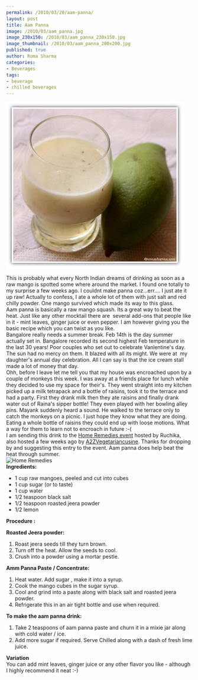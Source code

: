 ```yaml
--- 
permalink: /2010/03/20/aam-panna/
layout: post
title: Aam Panna
image: /2010/03/aam_panna.jpg
image_230x150: /2010/03/aam_panna_230x150.jpg
image_thumbnail: /2010/03/aam_panna_200x200.jpg
published: true
author: Roma Sharma
categories: 
- Beverages
tags:
- beverage
- chilled beverages
---
```

<a href="/2010/03/aam_panna.jpg"><img class="alignnone size-full wp-image-2272" title="aam_panna" src="/2010/03/aam_panna.jpg" alt="" width="480" height="451" /></a>
<div id="_mcePaste">
<div id="_mcePaste">
<div id="_mcePaste">This is probably what every North Indian dreams of drinking as soon as a raw mango is spotted some where around the market. I found one totally to my surprise a few weeks ago. I couldnt make panna coz...err.... I just ate it up raw! Actually to confess, I ate a whole lot of them with just salt and red chilly powder. One mango survived which made its way to this glass.</div>
<div id="_mcePaste">Aam panna is basically a raw mango squash. Its a great way to beat the heat. Just like any other mocktail there are  several add-ons that people like in it - mint leaves, ginger juice or even pepper. I am however giving you the basic recipe which you can twist as you like.<!--more--></div>
<div>
<div id="_mcePaste">Bangalore really needs a summer break. Feb 14th is the day summer actually set in. Bangalore recorded its second highest Feb temperature in the last 30 years! Poor couples who set out to celebrate Vanlentine's day. The sun had no mercy on them. It blazed with all its might. We were at  my daughter's annual day celebration. All I can say is that the ice cream stall made a lot of money that day.</div>
</div>
<div id="_mcePaste">Ohh, before I leave let me tell you that my house was encroached upon by a couple of monkeys this week. I was away at a friends place for lunch while they decided to use my space for their's. They went straight into my kitchen picked up a milk tetrapack and a bottle of raisins, took it to the terrace and had a party. First they drank milk then they ate raisins and finally drank water out of Raina's sipper bottle! They even played with her bowling alley pins. Mayank suddenly heard a sound. He walked to the terrace only to catch the monkeys on a picnic. I just hope they know what they are doing. Eating a whole bottle of raisins they could end up with loose motions. What a way for them to learn not to encroach in future :-(</div>
<div>I am sending this drink to the <a href="http://ruchikacooks.com/?p=2022">Home Remedies event</a> hosted by Ruchika, also hosted a few weeks ago by <a href="http://a2zvegetariancuisine.blogspot.com/2009/12/home-remedies-series-1-our-first-event.html">A2ZVegetariancusine</a>. Thanks for dropping by and suggesting this entry to the event. Aam panna does help beat the heat through summer.</div>
<div><img class="alignnone" title="Home Remedies" src="http://ruchikacooks.com/wp-content/uploads/2010/02/logo_for_ruchika-184x300.jpg" alt="Home Remedies" width="184" height="300" /></div>
<div><strong>Ingredients:</strong></div>
<div id="_mcePaste">
<ul>
	<li>1 cup raw mangoes, peeled and cut into cubes</li>
	<li>1 cup sugar (or to taste)</li>
	<li>1 cup water</li>
	<li>1/2 teaspoon black salt</li>
	<li>1/2 teaspoon roasted jeera powder</li>
	<li>1/2 lemon</li>
</ul>
</div>
<div id="_mcePaste"><strong>Procedure :</strong></div>
<div><strong>
</strong></div>
<div id="_mcePaste">

<strong>Roasted Jeera powder:</strong>
<ol>
	<li>Roast jeera seeds till they turn brown.</li>
	<li>Turn off the heat. Allow the seeds to cool.</li>
	<li>Crush into a powder using a mortar pestle.</li>
</ol>
</div>
<div>

<strong>Amm Panna Paste / Concentrate:</strong>
<ol>
	<li>Heat water. Add sugar , make it into a syrup.</li>
	<li>Cook the mango cubes in the sugar syrup.</li>
	<li>Cool and grind into a paste along with black salt and roasted jeera powder.</li>
	<li>Refrigerate this in an air tight bottle and use when required.</li>
</ol>
</div>
<div>

<strong>To make the aam panna drink:</strong>
<ol>
	<li>Take 2 teaspoons of aam panna paste and churn it in a mixie jar along with cold water / ice.</li>
	<li>Add more sugar if required. Serve Chilled along with a dash of fresh lime juice.</li>
</ol>
</div>
<div id="_mcePaste"><strong>Variation</strong></div>
<div id="_mcePaste">You can add mint leaves, ginger juice or any other flavor you like - although I highly recommend it neat :-)</div>
</div>
</div>
